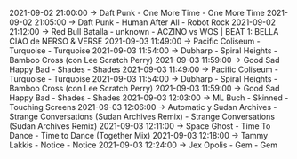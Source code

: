 2021-09-02 21:00:00 -> Daft Punk - One More Time - One More Time
2021-09-02 21:05:00 -> Daft Punk - Human After All - Robot Rock
2021-09-02 21:12:00 -> Red Bull Batalla - unknown - ACZINO vs WOS | BEAT 1: BELLA CIAO de NERSO & VERSE
2021-09-03 11:49:00 -> Pacific Coliseum - Turquoise - Turquoise
2021-09-03 11:54:00 -> Dubharp - Spiral Heights - Bamboo Cross (con Lee Scratch Perry)
2021-09-03 11:59:00 -> Good Sad Happy Bad - Shades - Shades
2021-09-03 11:49:00 -> Pacific Coliseum - Turquoise - Turquoise
2021-09-03 11:54:00 -> Dubharp - Spiral Heights - Bamboo Cross (con Lee Scratch Perry)
2021-09-03 11:59:00 -> Good Sad Happy Bad - Shades - Shades
2021-09-03 12:03:00 -> ML Buch - Skinned - Touching Screens
2021-09-03 12:06:00 -> Automatic y Sudan Archives - Strange Conversations (Sudan Archives Remix) - Strange Conversations (Sudan Archives Remix)
2021-09-03 12:11:00 -> Space Ghost - Time To Dance - Time to Dance (Together Mix)
2021-09-03 12:18:00 -> Tammy Lakkis - Notice - Notice
2021-09-03 12:24:00 -> Jex Opolis - Gem - Gem
